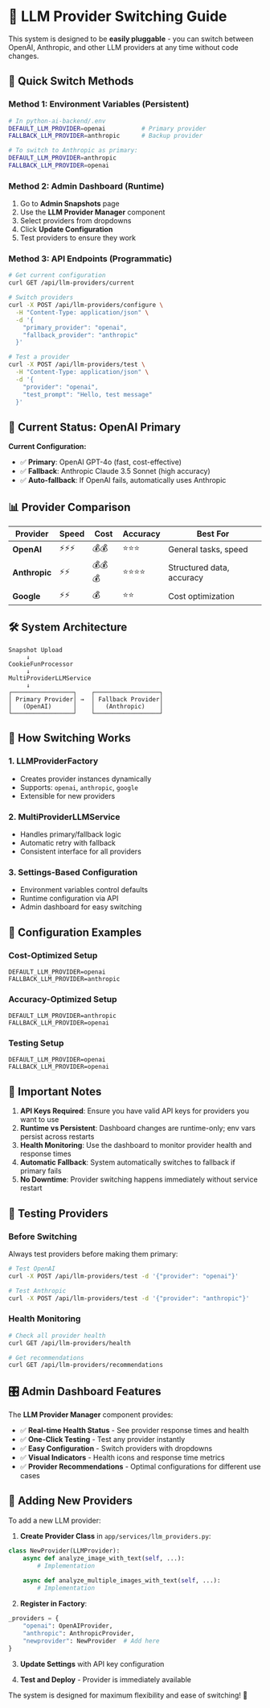 # 🔌 LLM Provider Switching Guide

This system is designed to be **easily pluggable** - you can switch between OpenAI, Anthropic, and other LLM providers at any time without code changes.

## 🚀 Quick Switch Methods

### Method 1: Environment Variables (Persistent)
```bash
# In python-ai-backend/.env
DEFAULT_LLM_PROVIDER=openai          # Primary provider
FALLBACK_LLM_PROVIDER=anthropic      # Backup provider

# To switch to Anthropic as primary:
DEFAULT_LLM_PROVIDER=anthropic
FALLBACK_LLM_PROVIDER=openai
```

### Method 2: Admin Dashboard (Runtime)
1. Go to **Admin Snapshots** page
2. Use the **LLM Provider Manager** component
3. Select providers from dropdowns
4. Click **Update Configuration**
5. Test providers to ensure they work

### Method 3: API Endpoints (Programmatic)
```bash
# Get current configuration
curl GET /api/llm-providers/current

# Switch providers
curl -X POST /api/llm-providers/configure \
  -H "Content-Type: application/json" \
  -d '{
    "primary_provider": "openai",
    "fallback_provider": "anthropic"
  }'

# Test a provider
curl -X POST /api/llm-providers/test \
  -H "Content-Type: application/json" \
  -d '{
    "provider": "openai",
    "test_prompt": "Hello, test message"
  }'
```

## 🎯 Current Status: OpenAI Primary

**Current Configuration:**
- ✅ **Primary**: OpenAI GPT-4o (fast, cost-effective)
- ✅ **Fallback**: Anthropic Claude 3.5 Sonnet (high accuracy)
- ✅ **Auto-fallback**: If OpenAI fails, automatically uses Anthropic

## 📊 Provider Comparison

| Provider | Speed | Cost | Accuracy | Best For |
|----------|-------|------|----------|----------|
| **OpenAI** | ⚡⚡⚡ | 💰💰 | ⭐⭐⭐ | General tasks, speed |
| **Anthropic** | ⚡⚡ | 💰💰💰 | ⭐⭐⭐⭐ | Structured data, accuracy |
| **Google** | ⚡⚡ | 💰 | ⭐⭐ | Cost optimization |

## 🛠️ System Architecture

```
Snapshot Upload
     ↓
CookieFunProcessor
     ↓
MultiProviderLLMService
     ↓
┌─────────────────┐    ┌──────────────────┐
│ Primary Provider│ →  │ Fallback Provider│
│   (OpenAI)      │    │   (Anthropic)    │
└─────────────────┘    └──────────────────┘
```

## 🔄 How Switching Works

### 1. **LLMProviderFactory**
- Creates provider instances dynamically
- Supports: `openai`, `anthropic`, `google`
- Extensible for new providers

### 2. **MultiProviderLLMService**
- Handles primary/fallback logic
- Automatic retry with fallback
- Consistent interface for all providers

### 3. **Settings-Based Configuration**
- Environment variables control defaults
- Runtime configuration via API
- Admin dashboard for easy switching

## 📝 Configuration Examples

### Cost-Optimized Setup
```env
DEFAULT_LLM_PROVIDER=openai
FALLBACK_LLM_PROVIDER=anthropic
```

### Accuracy-Optimized Setup
```env
DEFAULT_LLM_PROVIDER=anthropic
FALLBACK_LLM_PROVIDER=openai
```

### Testing Setup
```env
DEFAULT_LLM_PROVIDER=openai
FALLBACK_LLM_PROVIDER=openai
```

## 🚨 Important Notes

1. **API Keys Required**: Ensure you have valid API keys for providers you want to use
2. **Runtime vs Persistent**: Dashboard changes are runtime-only; env vars persist across restarts
3. **Health Monitoring**: Use the dashboard to monitor provider health and response times
4. **Automatic Fallback**: System automatically switches to fallback if primary fails
5. **No Downtime**: Provider switching happens immediately without service restart

## 🧪 Testing Providers

### Before Switching
Always test providers before making them primary:

```bash
# Test OpenAI
curl -X POST /api/llm-providers/test -d '{"provider": "openai"}'

# Test Anthropic  
curl -X POST /api/llm-providers/test -d '{"provider": "anthropic"}'
```

### Health Monitoring
```bash
# Check all provider health
curl GET /api/llm-providers/health

# Get recommendations
curl GET /api/llm-providers/recommendations
```

## 🎛️ Admin Dashboard Features

The **LLM Provider Manager** component provides:

- ✅ **Real-time Health Status** - See provider response times and health
- ✅ **One-Click Testing** - Test any provider instantly
- ✅ **Easy Configuration** - Switch providers with dropdowns
- ✅ **Visual Indicators** - Health icons and response time metrics
- ✅ **Provider Recommendations** - Optimal configurations for different use cases

## 🔮 Adding New Providers

To add a new LLM provider:

1. **Create Provider Class** in `app/services/llm_providers.py`:
```python
class NewProvider(LLMProvider):
    async def analyze_image_with_text(self, ...):
        # Implementation
    
    async def analyze_multiple_images_with_text(self, ...):
        # Implementation
```

2. **Register in Factory**:
```python
_providers = {
    "openai": OpenAIProvider,
    "anthropic": AnthropicProvider,
    "newprovider": NewProvider  # Add here
}
```

3. **Update Settings** with API key configuration

4. **Test and Deploy** - Provider is immediately available

The system is designed for maximum flexibility and ease of switching! 🚀
